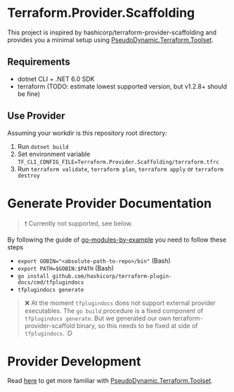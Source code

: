 # Terraform.Provider.Scaffolding

This project is inspired by hashicorp/terraform-provider-scaffolding and provides you a minimal setup using [PseudoDynamic.Terraform.Toolset](https://github.com/pseudo-dynamic/PseudoDynamic.Terraform.Toolset).

## Requirements

- dotnet CLI + .NET 6.0 SDK
- terraform (TODO: estimate lowest supported version, but v1.2.8+ should be fine)

## Use Provider

Assuming your workdir is this repository root directory:

1. Run `dotnet build`
2. Set environment variable `TF_CLI_CONFIG_FILE=Terraform.Provider.Scaffolding/terraform.tfrc`
3. Run `terraform validate`, `terraform plan`, `terraform apply` or `terraform destroy`

# Generate Provider Documentation

> :exclamation: Currently not supported, see below.

By following the guide of [go-modules-by-example](https://github.com/go-modules-by-example/index/blob/master/010_tools/README.md) you need to follow these steps

- `export GOBIN="<absolute-path-to-repo>/bin"` (Bash)
- `export PATH=$GOBIN:$PATH` (Bash)
- `go install github.com/hashicorp/terraform-plugin-docs/cmd/tfplugindocs`
- `tfplugindocs generate`

> :x: At the moment `tfplugindocs` does not support external provider executables. The `go build` procedure is a fixed component of `tfplugindocs generate`. But we generated our own terraform-provider-scaffold binary, so this needs to be fixed at side of `tfplugindocs`. :D

# Provider Development

Read [here](https://github.com/pseudo-dynamic/PseudoDynamic.Terraform.Toolset) to get more familiar with [PseudoDynamic.Terraform.Toolset](https://github.com/pseudo-dynamic/PseudoDynamic.Terraform.Toolset).